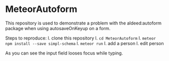 # MeteorAutoform

This repository is used to demonstrate a problem with the aldeed:autoform package when using autosaveOnKeyup on a form.

Steps to reproduce:
l. clone this repository
l. `cd MeteorAutoform`
l. `meteor npm install --save simpl-schema`
l. `meteor run`
l. add a person
l. edit person

As you can see the input field looses focus while typing.
